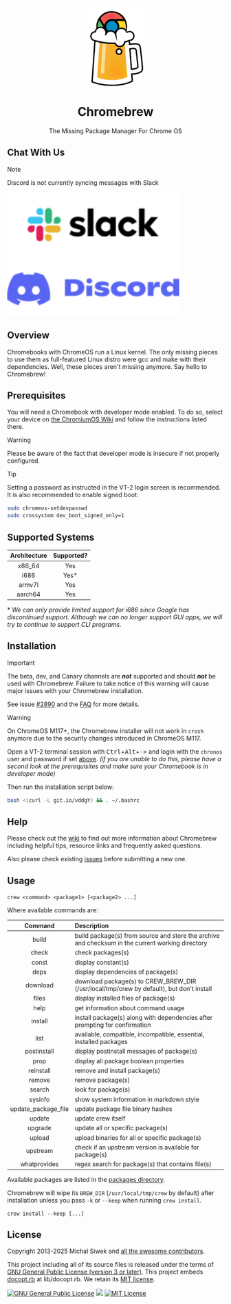<div align="center">
  <img src="images/brew.png" alt="Chromebrew icon">
  <h1>Chromebrew</h1>
  <p>The Missing Package Manager For Chrome OS</p>
</div>

## Chat With Us

> [!NOTE]
> Discord is not currently syncing messages with Slack

<div>
  <a href="mailto:crewonslack@gmail.com?subject=Slack invitation link request&amp;body=This email is auto-generated by README.md" target="_blank"><img src="./images/slack.svg" alt="Slack Invite" align="middle"></a>
  <a href="https://discord.gg/QRrzBXN" target="_blank"><img src="./images/discord.svg" alt="Discord Invite" align="middle"></a>
</div>

## Overview

Chromebooks with ChromeOS run a Linux kernel. The only missing pieces to use them as full-featured Linux distro were gcc and make with their dependencies. Well, these pieces aren't missing anymore. Say hello to Chromebrew!

## Prerequisites

You will need a Chromebook with developer mode enabled. To do so, select your device on [the ChromiumOS Wiki](https://www.chromium.org/chromium-os/developer-information-for-chrome-os-devices) and follow the instructions listed there.

> [!WARNING]
> Please be aware of the fact that developer mode is insecure if not properly configured.

<a id="set_passwd" /> <!-- for reference in installation section -->
> [!TIP]
> Setting a password as instructed in the VT-2 login screen is recommended. It is also recommended to enable signed boot:
>
> ```bash
> sudo chromeos-setdevpasswd
> sudo crossystem dev_boot_signed_only=1
> ```

## Supported Systems

| Architecture | Supported? |
|:------------:|:----------:|
| x86_64       | Yes        |
| i686         | Yes\*      |
| armv7l       | Yes        |
| aarch64      | Yes        |

\* _We can only provide limited support for i686 since Google has discontinued support. Although we can no longer support GUI apps, we will try to continue to support CLI programs._

## Installation

> [!IMPORTANT]
> The beta, dev, and Canary channels are ***not*** supported and should ***not*** be used with Chromebrew. Failure to take notice of this warning will cause major issues with your Chromebrew installation.
>
> See issue [#2890](https://github.com/chromebrew/chromebrew/issues/2890) and the [FAQ](https://github.com/chromebrew/chromebrew/wiki/FAQ) for more details.

> [!WARNING]
> On ChromeOS M117+, the Chromebrew installer will not work in `crosh` anymore due to the security changes introduced in ChromeOS M117.

Open a VT-2 terminal session with <kbd>Ctrl</kbd>+<kbd>Alt</kbd>+<kbd>-></kbd> and login with the `chronos` user and password if set [above](#set_passwd). *(if you are unable to do this, please have a second look at the prerequisites and make sure your Chromebook is in developer mode)*

Then run the installation script below:

```bash
bash <(curl -L git.io/vddgY) && . ~/.bashrc
```

## Help

Please check out the [wiki](https://github.com/chromebrew/chromebrew/wiki) to find out more information about Chromebrew including helpful tips, resource links and frequently asked questions.

Also please check existing [issues](https://github.com/chromebrew/chromebrew/issues) before submitting a new one.

## Usage

```text
crew <command> <package1> [<package2> ...]
```

Where available commands are:

| Command      | Description |
|:------------:|:------------|
| build               | build package(s) from source and store the archive and checksum in the current working directory |
| check               | check packages(s) |
| const               | display constant(s) |
| deps                | display dependencies of package(s) |
| download            | download package(s) to CREW_BREW_DIR (/usr/local/tmp/crew by default), but don't install |
| files               | display installed files of package(s) |
| help                | get information about command usage |
| install             | install package(s) along with dependencies after prompting for confirmation |
| list                | available, compatible, incompatible, essential, installed packages |
| postinstall         | display postinstall messages of package(s) |
| prop                | display all package boolean properties |
| reinstall           | remove and install package(s) |
| remove              | remove package(s) |
| search              | look for package(s) |
| sysinfo             | show system information in markdown style |
| update_package_file | update package file binary hashes |
| update              | update crew itself |
| upgrade             | update all or specific package(s) |
| upload              | upload binaries for all or specific package(s) |
| upstream            | check if an upstream version is available for package(s) |
| whatprovides        | regex search for package(s) that contains file(s) |

Available packages are listed in the [packages directory](https://github.com/chromebrew/chromebrew/tree/master/packages).

Chromebrew will wipe its `BREW_DIR` (`/usr/local/tmp/crew` by default) after installation unless you pass `-k` or `--keep` when running `crew install`.

```text
crew install --keep [...]
```

## License

Copyright 2013-2025 Michal Siwek and [all the awesome contributors](https://github.com/chromebrew/chromebrew/graphs/contributors).

This project including all of its source files is released under the terms of [GNU General Public License (version 3 or later)](http://www.gnu.org/licenses/gpl.txt). This project embeds [docopt.rb](https://github.com/docopt/docopt.rb) at lib/docopt.rb. We retain its [MIT license](lib/docopt.LICENSE).

<div>
  <a rel="license-software" href="https://www.gnu.org/licenses/gpl-3.0.en.html"><img alt="GNU General Public License" src="https://www.gnu.org/graphics/gplv3-127x51.png" height="31" /></a>
  <img src="about:blank" width="15px"> <!-- acting a space between two images -->
  <a rel="license-docopt" href="https://mit-license.org/"><img alt="MIT License" src="https://upload.wikimedia.org/wikipedia/commons/0/0c/MIT_logo.svg" height="31" /></a>
</div>

